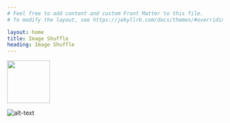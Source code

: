 ```yaml
---
# Feel free to add content and custom Front Matter to this file.
# To modify the layout, see https://jekyllrb.com/docs/themes/#overriding-theme-defaults

layout: home
title: Image Shuffle
heading: Image Shuffle
---
```


<img src="https://github.com/PlatosTwin/Image-shuffle/blob/main/docs/assets/Montauk.jpg" width="100">

![alt-text](/assets/Montauk.jpg) <!-- .element height="50%" width="50%" -->
